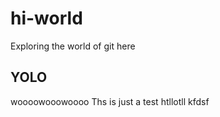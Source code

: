 # hi-world

Exploring the world of git here

## YOLO
woooowooowoooo
Ths is just a test
htllotll kfdsf